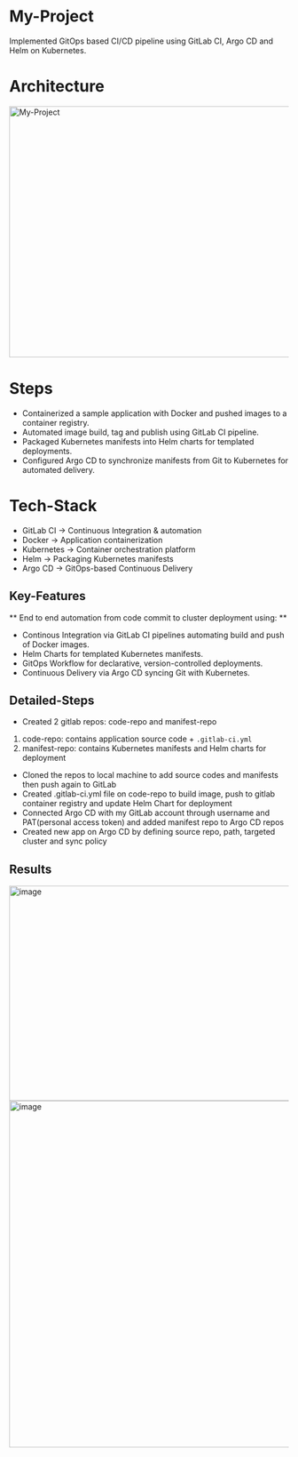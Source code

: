 # My-Project

Implemented GitOps based CI/CD pipeline using GitLab CI, Argo CD and Helm on Kubernetes.

# Architecture

<img width="1094" height="452" alt="My-Project" src="https://github.com/user-attachments/assets/72477e16-01ff-4d10-999e-f3d22f70fe6e" />

# Steps

-	Containerized a sample application with Docker and pushed images to a container registry.
-	Automated image build, tag and publish using GitLab CI pipeline.
-	Packaged Kubernetes manifests into Helm charts for templated deployments. 
-	Configured Argo CD to synchronize manifests from Git to Kubernetes for automated delivery.

# Tech-Stack

- GitLab CI → Continuous Integration & automation  
- Docker → Application containerization
- Kubernetes → Container orchestration platform
- Helm → Packaging Kubernetes manifests  
- Argo CD → GitOps-based Continuous Delivery

## Key-Features

** End to end automation from code commit to cluster deployment using: **
- Continous Integration via GitLab CI pipelines automating build and push of Docker images.  
- Helm Charts for templated Kubernetes manifests.  
- GitOps Workflow for declarative, version-controlled deployments.  
- Continuous Delivery via Argo CD syncing Git with Kubernetes.

## Detailed-Steps

- Created 2 gitlab repos: code-repo and manifest-repo
1) code-repo: contains application source code + `.gitlab-ci.yml`
2) manifest-repo: contains Kubernetes manifests and Helm charts for deployment
- Cloned the repos to local machine to add source codes and manifests then push again to GitLab
- Created .gitlab-ci.yml file on code-repo to build image, push to gitlab container registry and update Helm Chart for deployment
- Connected Argo CD with my GitLab account through username and PAT(personal access token) and added manifest repo to Argo CD repos
- Created new app on Argo CD by defining source repo, path, targeted cluster and sync policy

## Results


<img width="947" height="387" alt="image" src="https://github.com/user-attachments/assets/9d1c6b6a-75a4-4bfc-aeb6-c9a0b48d33b9" />



<img width="1245" height="624" alt="image" src="https://github.com/user-attachments/assets/27d999ff-5269-4f6c-92fa-84e3bee498ee" />



